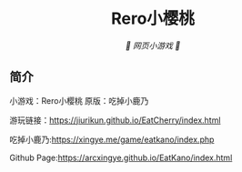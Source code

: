 <div align="center">

# Rero小樱桃

_🦌 网页小游戏 🥛_

</div>


## 简介

小游戏：Rero小樱桃
原版：吃掉小鹿乃

游玩链接：https://jiurikun.github.io/EatCherry/index.html

吃掉小鹿乃:https://xingye.me/game/eatkano/index.php

Github Page:https://arcxingye.github.io/EatKano/index.html

